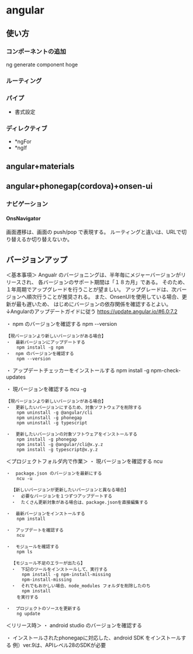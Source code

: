 # angular

## 使い方

### コンポーネントの追加
  ng generate component hoge

### ルーティング

### パイプ
* 書式設定

### ディレクティブ
* *ngFor
* *ngIf

## angular+materials

## angular+phonegap(cordova)+onsen-ui
### ナビゲーション
#### OnsNavigator
  画面遷移は、画面の push/pop で表現する。
  ルーティングと違いは、URLで切り替えるか切り替えないか。

## バージョンアップ
  ＜基本事項＞
    Angualr のバージョニングは、半年毎にメジャーバージョンがリリースされ、
    各バージョンのサポート期間は「１８カ月」である。
    そのため、１年周期でアップグレードを行うことが望ましい。
    アップグレードは、次バージョンへ順次行うことが推奨される。
    また、OnsenUIを使用している場合、更新が最も遅いため、
    はじめにバージョンの依存関係を確認するとよい。
    ↓Angularのアップデートガイドに従う
    https://update.angular.io/#6.0:7.2

  ・  npm のバージョンを確認する
      npm --version

    【現バージョンより新しいバージョンがある場合】
    ・  最新バージョンにアップデートする
        npm install -g npm
    ・  npm のバージョンを確認する
        npm --version

  ・  アップデートチェッカーをインストールする
      npm install -g npm-check-updates

  ・  現バージョンを確認する
      ncu -g

    【現バージョンより新しいバージョンがある場合】
    ・  更新したいバージョンにするため、対象ソフトウェアを削除する
        npm uninstall -g @angular/cli
        npm uninstall -g phonegap
        npm uninstall -g typescript

    ・  更新したいバージョンの対象ソフトウェアをインストールする
        npm install -g phonegap
        npm install -g @angular/cli@x.y.z
        npm install -g typescript@x.y.z

  ＜プロジェクトフォルダ内で作業＞
    ・  現バージョンを確認する
        ncu

    ・  package.json のバージョンを最新にする
        ncu -u

      【新しいバージョンが更新したいバージョンと異なる場合】
      ・  必要なバージョンを１つずつアップデートする
      ・  たくさん更新対象がある場合は、package.jsonを直接編集する

    ・  最新バージョンをインストールする
        npm install

    ・  アップデートを確認する
        ncu

    ・  モジュールを確認する
        npm ls

      【モジュール不足のエラーが出たら】
      ・  下記のツールをインストールして、実行する
          npm install -g npm-install-missing
          npm-install-missing
      ・  それでもおかしい場合、node_modules フォルダを削除したのち
          npm install
        を実行する

    ・  プロジェクトのソースを更新する
        ng update

  ＜リリース時＞
  ・  android studio のバージョンを確認する

  ・  インストールされたphonegapに対応した、android SDK をインストールする
      例）ver.9は、APIレベル28のSDKが必要
